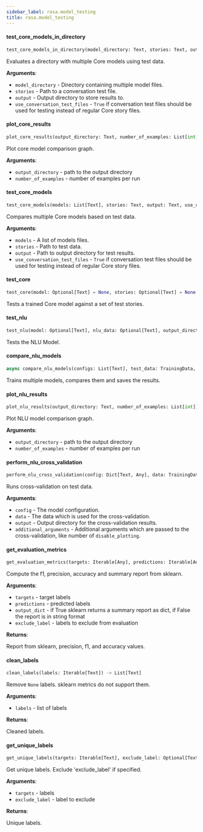 ```yaml
---
sidebar_label: rasa.model_testing
title: rasa.model_testing
---
```

#### test\_core\_models\_in\_directory

```python
test_core_models_in_directory(model_directory: Text, stories: Text, output: Text, use_conversation_test_files: bool = False) -> None
```

Evaluates a directory with multiple Core models using test data.

**Arguments**:

- `model_directory` - Directory containing multiple model files.
- `stories` - Path to a conversation test file.
- `output` - Output directory to store results to.
- `use_conversation_test_files` - `True` if conversation test files should be used
  for testing instead of regular Core story files.

#### plot\_core\_results

```python
plot_core_results(output_directory: Text, number_of_examples: List[int]) -> None
```

Plot core model comparison graph.

**Arguments**:

- `output_directory` - path to the output directory
- `number_of_examples` - number of examples per run

#### test\_core\_models

```python
test_core_models(models: List[Text], stories: Text, output: Text, use_conversation_test_files: bool = False) -> None
```

Compares multiple Core models based on test data.

**Arguments**:

- `models` - A list of models files.
- `stories` - Path to test data.
- `output` - Path to output directory for test results.
- `use_conversation_test_files` - `True` if conversation test files should be used
  for testing instead of regular Core story files.

#### test\_core

```python
test_core(model: Optional[Text] = None, stories: Optional[Text] = None, output: Text = DEFAULT_RESULTS_PATH, additional_arguments: Optional[Dict] = None, use_conversation_test_files: bool = False) -> None
```

Tests a trained Core model against a set of test stories.

#### test\_nlu

```python
test_nlu(model: Optional[Text], nlu_data: Optional[Text], output_directory: Text = DEFAULT_RESULTS_PATH, additional_arguments: Optional[Dict] = None) -> None
```

Tests the NLU Model.

#### compare\_nlu\_models

```python
async compare_nlu_models(configs: List[Text], test_data: TrainingData, output: Text, runs: int, exclusion_percentages: List[int]) -> None
```

Trains multiple models, compares them and saves the results.

#### plot\_nlu\_results

```python
plot_nlu_results(output_directory: Text, number_of_examples: List[int]) -> None
```

Plot NLU model comparison graph.

**Arguments**:

- `output_directory` - path to the output directory
- `number_of_examples` - number of examples per run

#### perform\_nlu\_cross\_validation

```python
perform_nlu_cross_validation(config: Dict[Text, Any], data: TrainingData, output: Text, additional_arguments: Optional[Dict[Text, Any]]) -> None
```

Runs cross-validation on test data.

**Arguments**:

- `config` - The model configuration.
- `data` - The data which is used for the cross-validation.
- `output` - Output directory for the cross-validation results.
- `additional_arguments` - Additional arguments which are passed to the
  cross-validation, like number of `disable_plotting`.

#### get\_evaluation\_metrics

```python
get_evaluation_metrics(targets: Iterable[Any], predictions: Iterable[Any], output_dict: bool = False, exclude_label: Optional[Text] = None) -> Tuple[Union[Text, Dict[Text, Dict[Text, float]]], float, float, float]
```

Compute the f1, precision, accuracy and summary report from sklearn.

**Arguments**:

- `targets` - target labels
- `predictions` - predicted labels
- `output_dict` - if True sklearn returns a summary report as dict, if False the
  report is in string format
- `exclude_label` - labels to exclude from evaluation
  

**Returns**:

  Report from sklearn, precision, f1, and accuracy values.

#### clean\_labels

```python
clean_labels(labels: Iterable[Text]) -> List[Text]
```

Remove `None` labels. sklearn metrics do not support them.

**Arguments**:

- `labels` - list of labels
  

**Returns**:

  Cleaned labels.

#### get\_unique\_labels

```python
get_unique_labels(targets: Iterable[Text], exclude_label: Optional[Text]) -> List[Text]
```

Get unique labels. Exclude &#x27;exclude_label&#x27; if specified.

**Arguments**:

- `targets` - labels
- `exclude_label` - label to exclude
  

**Returns**:

  Unique labels.

